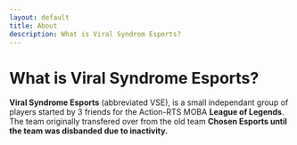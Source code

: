 ```yaml
---
layout: default
title: About
description: What is Viral Syndrom Esports?
---
```

<h1>What is Viral Syndrome Esports?</h1>
<b>Viral Syndrome Esports</b> (abbreviated VSE), is a small independant group of players started by 3 friends for the Action-RTS MOBA <b>League of Legends</b>. The team originally transfered over from the old team <b>Chosen Esports<b> until the team was disbanded due to inactivity.
